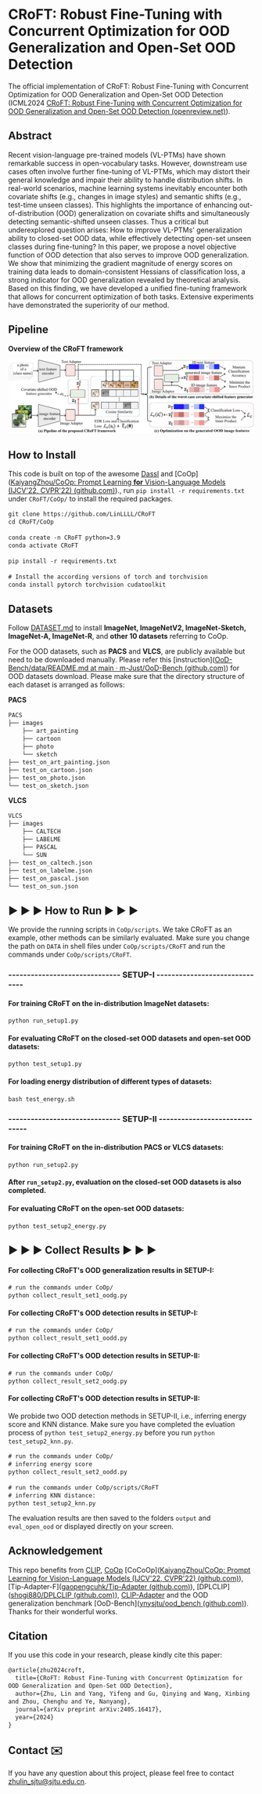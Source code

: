 # CRoFT: Robust Fine-Tuning with Concurrent Optimization for OOD Generalization and Open-Set OOD Detection

The official implementation of CRoFT: Robust Fine-Tuning with Concurrent Optimization for OOD Generalization and Open-Set OOD Detection (ICML2024 [CRoFT: Robust Fine-Tuning with Concurrent Optimization for OOD Generalization and Open-Set OOD Detection (openreview.net)](https://openreview.net/pdf?id=xFDJBzPhci)).

## Abstract

Recent vision-language pre-trained models (VL-PTMs) have shown remarkable success in open-vocabulary tasks. However, downstream use cases often involve further fine-tuning of VL-PTMs, which may distort their general knowledge and impair their ability to handle distribution shifts. In real-world scenarios, machine learning systems inevitably encounter both covariate shifts (e.g., changes in image styles) and semantic shifts (e.g., test-time unseen classes). This highlights the importance of enhancing out-of-distribution (OOD) generalization on covariate shifts and simultaneously detecting semantic-shifted unseen classes. Thus a critical but underexplored question arises: How to improve VL-PTMs' generalization ability to closed-set OOD data, while effectively detecting open-set unseen classes during fine-tuning? In this paper, we propose a novel objective function of OOD detection that also serves to improve OOD generalization. We show that minimizing the gradient magnitude of energy scores on training data leads to domain-consistent Hessians of classification loss, a strong indicator for OOD generalization revealed by theoretical analysis. Based on this finding, we have developed a unified fine-tuning framework that allows for concurrent optimization of both tasks. Extensive experiments have demonstrated the superiority of our method.

## Pipeline

**Overview of the CRoFT framework**

![pipeline-croft](pipeline-croft.png)

## How to Install

This code is built on top of the awesome [Dassl](https://github.com/KaiyangZhou/Dassl.pytorch) and [CoOp]([KaiyangZhou/CoOp: Prompt Learning **for** Vision-Language Models (IJCV'22, CVPR'22) (github.com)](https://github.com/KaiyangZhou/CoOp))., run `pip install -r requirements.txt` under `CRoFT/CoOp/` to install the required packages.

```shell
git clone https://github.com/LinLLLL/CRoFT
cd CRoFT/CoOp

conda create -n CRoFT python=3.9
conda activate CRoFT

pip install -r requirements.txt

# Install the according versions of torch and torchvision
conda install pytorch torchvision cudatoolkit
```

## Datasets

Follow [DATASET.md](https://github.com/gaopengcuhk/Tip-Adapter/blob/main/DATASET.md) to install **ImageNet, ImageNetV2, ImageNet-Sketch, ImageNet-A, ImageNet-R**, and **other 10 datasets** referring to CoOp.

For the OOD datasets, such as **PACS** and **VLCS**, are publicly available but need to be downloaded manually. Please refer this [instruction]([OoD-Bench/data/README.md at main · m-Just/OoD-Bench (github.com)](https://github.com/m-Just/OoD-Bench/blob/main/data/README.md)) for OOD datasets download. Please make sure that the directory structure of each dataset is arranged as follows:

**PACS**

```
PACS
├── images
    ├── art_painting
    ├── cartoon
    ├── photo
    └── sketch
├── test_on_art_painting.json
├── test_on_cartoon.json
├── test_on_photo.json
└── test_on_sketch.json
```

**VLCS**

```
VLCS
├── images
    ├── CALTECH
    ├── LABELME
    ├── PASCAL
    └── SUN
├── test_on_caltech.json
├── test_on_labelme.json
├── test_on_pascal.json
└── test_on_sun.json
```

## ▶️ ▶️ ▶️ How to Run ▶️ ▶️ ▶️

We provide the running scripts in `CoOp/scripts`.  We take CRoFT as an example, other methods can be similarly evaluated. Make sure you change the path on  `DATA` in shell files  under `CoOp/scripts/CRoFT` and run the commands under `CoOp/scripts/CRoFT`. 

###  ------------------------------   SETUP-I ------------------------------ 

#### For training CRoFT on the in-distribution ImageNet datasets:

```
python run_setup1.py
```

#### For evaluating CRoFT on the closed-set OOD datasets and open-set OOD datasets:

```
python test_setup1.py
```

#### For loading energy distribution of different types of datasets:

```
bash test_energy.sh
```

### ------------------------------   SETUP-II ------------------------------ 

#### For training CRoFT on the in-distribution PACS or VLCS datasets:

```
python run_setup2.py
```

#### After `run_setup2.py`, evaluation on the closed-set OOD datasets is also completed.

#### For evaluating CRoFT on the open-set OOD datasets:

```
python test_setup2_energy.py
```

## ▶️ ▶️ ▶️ Collect Results ▶️ ▶️ ▶️

#### For collecting CRoFT's OOD generalization results in SETUP-I:

```shell
# run the commands under CoOp/
python collect_result_set1_oodg.py
```

#### For collecting CRoFT's OOD detection results in SETUP-I:

```shell
# run the commands under CoOp/
python collect_result_set1_oodd.py
```

#### For collecting CRoFT's OOD detection results in SETUP-II:

```shell
# run the commands under CoOp/
python collect_result_set2_oodg.py
```

#### For collecting CRoFT's OOD detection results in SETUP-II:

We probide two OOD detection methods in SETUP-II, i.e., inferring energy score and KNN distance.  Make sure you have completed the evluation process of `python test_setup2_energy.py` before you run `python test_setup2_knn.py`.

```shell
# run the commands under CoOp/
# inferring energy score
python collect_result_set2_oodd.py

# run the commands under CoOp/scripts/CRoFT
# inferring KNN distance:
python test_setup2_knn.py
```

The evaluation results are then saved to the folders `output` and `eval_open_ood` or displayed directly on your screen.

## Acknowledgement

This repo benefits from [CLIP](https://github.com/openai/CLIP), [CoOp](https://github.com/KaiyangZhou/Dassl.pytorch) [CoCoOp]([KaiyangZhou/CoOp: Prompt Learning for Vision-Language Models (IJCV'22, CVPR'22) (github.com)](https://github.com/KaiyangZhou/CoOp)), [Tip-Adapter-F]([gaopengcuhk/Tip-Adapter (github.com)](https://github.com/gaopengcuhk/Tip-Adapter)), [DPLCLIP]([shogi880/DPLCLIP (github.com)](https://github.com/shogi880/DPLCLIP)), [CLIP-Adapter](https://github.com/gaopengcuhk/CLIP-Adapter) and the OOD generalization benchmark [OoD-Bench]([ynysjtu/ood_bench (github.com)](https://github.com/ynysjtu/ood_bench)). Thanks for their wonderful works.

## Citation

If you use this code in your research, please kindly cite this paper:

```
@article{zhu2024croft,
  title={CRoFT: Robust Fine-Tuning with Concurrent Optimization for OOD Generalization and Open-Set OOD Detection},
  author={Zhu, Lin and Yang, Yifeng and Gu, Qinying and Wang, Xinbing and Zhou, Chenghu and Ye, Nanyang},
  journal={arXiv preprint arXiv:2405.16417},
  year={2024}
} 
```

## Contact ✉️

If you have any question about this project, please feel free to contact zhulin_sjtu@sjtu.edu.cn.
